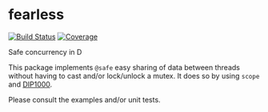 # fearless

[![Build Status](https://travis-ci.org/atilaneves/fearless.png?branch=master)](https://travis-ci.org/atilaneves/fearless)
[![Coverage](https://codecov.io/gh/atilaneves/fearless/branch/master/graph/badge.svg)](https://codecov.io/gh/atilaneves/fearless)

Safe concurrency in D

This package implements `@safe` easy sharing of data between threads without having
to cast and/or lock/unlock a mutex. It does so by using `scope` and
[DIP1000](https://github.com/dlang/DIPs/blob/master/DIPs/DIP1000.md).

Please consult the examples and/or unit tests.
